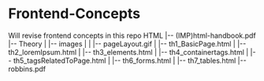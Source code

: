 # Frontend-Concepts
Will revise frontend concepts in this repo
HTML
   |-- (IMP)html-handbook.pdf
   |-- Theory
   |   |-- images
   |   |   |-- pageLayout.gif
   |   |-- th1_BasicPage.html
   |   |-- th2_loremIpsum.html
   |   |-- th3_elements.html
   |   |-- th4_containertags.html
   |   |-- th5_tagsRelatedToPage.html
   |   |-- th6_forms.html
   |   |-- th7_tables.html
   |-- robbins.pdf
